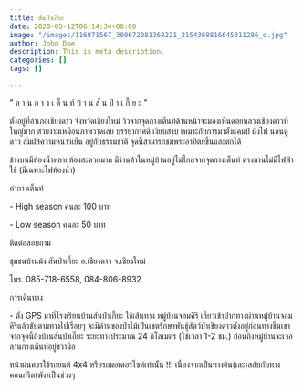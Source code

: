 ```yaml
---
title: สันป่าเกี๊ยะ
date: 2020-05-12T06:14:34+00:00
image: "/images/116871567_300672081368221_2154368816645311286_o.jpg"
author: John Doe
description: This is meta description.
categories: []
tags: []

---
```

" ล า น ก า ง เ ต็ น ท์ บ้ า น สั น ป่ า เ กี๊ ย ะ "

ตั้งอยู่ที่อำเภอเชียงดาว จังหวัดเชียงใหม่ วิวจากจุดกางเต็นท์ด้านหน้าจะมองเห็นดอยหลวงเชียงดาวที่ใหญ่มาก สวยงามเหมือนภาพวาดเลย บรรยากาศดี เงียบสงบ เหมาะกับการมาตั้งแคมป์ ผิงไฟ นอนดูดาว สัมผัสความหนาวเย็น อยู่กับธรรมชาติ จุดนี้สามารถชมพระอาทิตย์ขึ้นและตกได้

ข้างบนมีห้องน้ำหลายห้องสะดวกมาก มีร้านค้าในหมู่บ้านอยู่ไม่ไกลจากจุดกางเต็นท์ ตรงลานไม่มีไฟฟ้าใช้ (มีเฉพาะไฟห้องน้ำ)

ค่ากางเต็นท์

\- High season คนละ 100 บาท

\- Low season คนละ 50 บาท

ติดต่อสอบถาม

ชุมชนบ้านม้ง สันป่าเกี๊ยะ อ.เชียงดาว จ.เชียงใหม่

โทร. 085-718-6558, 084-806-8932

การเดินทาง

\- ตั้ง GPS มาที่โรงเรียนบ้านสันป่าเกี๊ยะ ใช้เส้นทาง หมู่บ้านจอมคีรี เลี้ยวเข้าปากทางผ่านหมู่บ้านจอมคีรีแล้วขับตามทางไปเรื่อยๆ จะมีด่านของป่าไม้เป็นเขตรักษาพันธุ์สัตว์ป่าเชียงดาวตั้งอยู่ก่อนทางขึ้นเขา จากจุดนี้ถึงบ้านสันป่าเกี๊ยะ ระยะทางประมาณ 24 กิโลเมตร (ใช้เวลา 1-2 ชม.) ก่อนถึงหมู่บ้านจะเจอลานกางเต็นท์อยู่ขวามือ

หน้าฝนควรใช้รถยนต์ 4x4 หรือรถมอเตอร์ไซค์เท่านั้น !!! เนื่องจากเป็นทางดิน(เละ)สลับกับทางคอนกรีต(พัง)เป็นช่วงๆ